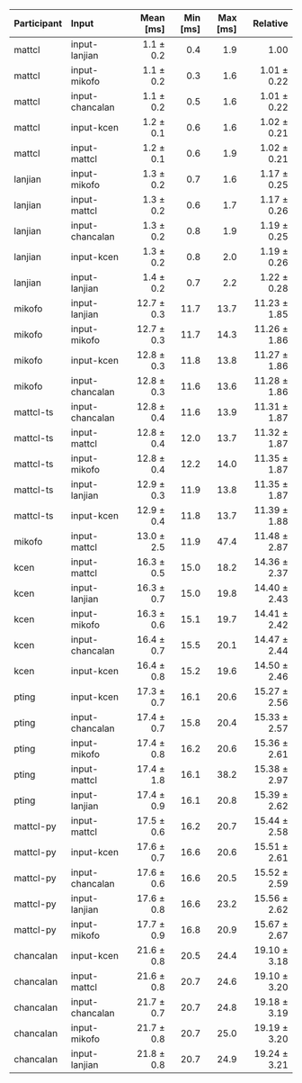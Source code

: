 | Participant | Input | Mean [ms] | Min [ms] | Max [ms] | Relative |
|:---|:---|---:|---:|---:|---:|
| mattcl | input-lanjian | 1.1 ± 0.2 | 0.4 | 1.9 | 1.00 |
| mattcl | input-mikofo | 1.1 ± 0.2 | 0.3 | 1.6 | 1.01 ± 0.22 |
| mattcl | input-chancalan | 1.1 ± 0.2 | 0.5 | 1.6 | 1.01 ± 0.22 |
| mattcl | input-kcen | 1.2 ± 0.1 | 0.6 | 1.6 | 1.02 ± 0.21 |
| mattcl | input-mattcl | 1.2 ± 0.1 | 0.6 | 1.9 | 1.02 ± 0.21 |
| lanjian | input-mikofo | 1.3 ± 0.2 | 0.7 | 1.6 | 1.17 ± 0.25 |
| lanjian | input-mattcl | 1.3 ± 0.2 | 0.6 | 1.7 | 1.17 ± 0.26 |
| lanjian | input-chancalan | 1.3 ± 0.2 | 0.8 | 1.9 | 1.19 ± 0.25 |
| lanjian | input-kcen | 1.3 ± 0.2 | 0.8 | 2.0 | 1.19 ± 0.26 |
| lanjian | input-lanjian | 1.4 ± 0.2 | 0.7 | 2.2 | 1.22 ± 0.28 |
| mikofo | input-lanjian | 12.7 ± 0.3 | 11.7 | 13.7 | 11.23 ± 1.85 |
| mikofo | input-mikofo | 12.7 ± 0.3 | 11.7 | 14.3 | 11.26 ± 1.86 |
| mikofo | input-kcen | 12.8 ± 0.3 | 11.8 | 13.8 | 11.27 ± 1.86 |
| mikofo | input-chancalan | 12.8 ± 0.3 | 11.6 | 13.6 | 11.28 ± 1.86 |
| mattcl-ts | input-chancalan | 12.8 ± 0.4 | 11.6 | 13.9 | 11.31 ± 1.87 |
| mattcl-ts | input-mattcl | 12.8 ± 0.4 | 12.0 | 13.7 | 11.32 ± 1.87 |
| mattcl-ts | input-mikofo | 12.8 ± 0.4 | 12.2 | 14.0 | 11.35 ± 1.87 |
| mattcl-ts | input-lanjian | 12.9 ± 0.3 | 11.9 | 13.8 | 11.35 ± 1.87 |
| mattcl-ts | input-kcen | 12.9 ± 0.4 | 11.8 | 13.7 | 11.39 ± 1.88 |
| mikofo | input-mattcl | 13.0 ± 2.5 | 11.9 | 47.4 | 11.48 ± 2.87 |
| kcen | input-mattcl | 16.3 ± 0.5 | 15.0 | 18.2 | 14.36 ± 2.37 |
| kcen | input-lanjian | 16.3 ± 0.7 | 15.0 | 19.8 | 14.40 ± 2.43 |
| kcen | input-mikofo | 16.3 ± 0.6 | 15.1 | 19.7 | 14.41 ± 2.42 |
| kcen | input-chancalan | 16.4 ± 0.7 | 15.5 | 20.1 | 14.47 ± 2.44 |
| kcen | input-kcen | 16.4 ± 0.8 | 15.2 | 19.6 | 14.50 ± 2.46 |
| pting | input-kcen | 17.3 ± 0.7 | 16.1 | 20.6 | 15.27 ± 2.56 |
| pting | input-chancalan | 17.4 ± 0.7 | 15.8 | 20.4 | 15.33 ± 2.57 |
| pting | input-mikofo | 17.4 ± 0.8 | 16.2 | 20.6 | 15.36 ± 2.61 |
| pting | input-mattcl | 17.4 ± 1.8 | 16.1 | 38.2 | 15.38 ± 2.97 |
| pting | input-lanjian | 17.4 ± 0.9 | 16.1 | 20.8 | 15.39 ± 2.62 |
| mattcl-py | input-mattcl | 17.5 ± 0.6 | 16.2 | 20.7 | 15.44 ± 2.58 |
| mattcl-py | input-kcen | 17.6 ± 0.7 | 16.6 | 20.6 | 15.51 ± 2.61 |
| mattcl-py | input-chancalan | 17.6 ± 0.6 | 16.6 | 20.5 | 15.52 ± 2.59 |
| mattcl-py | input-lanjian | 17.6 ± 0.8 | 16.6 | 23.2 | 15.56 ± 2.62 |
| mattcl-py | input-mikofo | 17.7 ± 0.9 | 16.8 | 20.9 | 15.67 ± 2.67 |
| chancalan | input-kcen | 21.6 ± 0.8 | 20.5 | 24.4 | 19.10 ± 3.18 |
| chancalan | input-mattcl | 21.6 ± 0.8 | 20.7 | 24.6 | 19.10 ± 3.20 |
| chancalan | input-chancalan | 21.7 ± 0.7 | 20.7 | 24.8 | 19.18 ± 3.19 |
| chancalan | input-mikofo | 21.7 ± 0.8 | 20.7 | 25.0 | 19.19 ± 3.20 |
| chancalan | input-lanjian | 21.8 ± 0.8 | 20.7 | 24.9 | 19.24 ± 3.21 |
